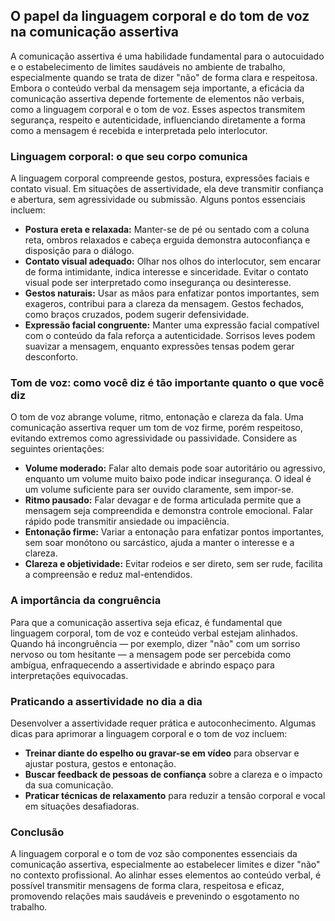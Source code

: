 
## O papel da linguagem corporal e do tom de voz na comunicação assertiva

A comunicação assertiva é uma habilidade fundamental para o autocuidado e o estabelecimento de limites saudáveis no ambiente de trabalho, especialmente quando se trata de dizer "não" de forma clara e respeitosa. Embora o conteúdo verbal da mensagem seja importante, a eficácia da comunicação assertiva depende fortemente de elementos não verbais, como a linguagem corporal e o tom de voz. Esses aspectos transmitem segurança, respeito e autenticidade, influenciando diretamente a forma como a mensagem é recebida e interpretada pelo interlocutor.

### Linguagem corporal: o que seu corpo comunica

A linguagem corporal compreende gestos, postura, expressões faciais e contato visual. Em situações de assertividade, ela deve transmitir confiança e abertura, sem agressividade ou submissão. Alguns pontos essenciais incluem:

- **Postura ereta e relaxada:** Manter-se de pé ou sentado com a coluna reta, ombros relaxados e cabeça erguida demonstra autoconfiança e disposição para o diálogo.
- **Contato visual adequado:** Olhar nos olhos do interlocutor, sem encarar de forma intimidante, indica interesse e sinceridade. Evitar o contato visual pode ser interpretado como insegurança ou desinteresse.
- **Gestos naturais:** Usar as mãos para enfatizar pontos importantes, sem exageros, contribui para a clareza da mensagem. Gestos fechados, como braços cruzados, podem sugerir defensividade.
- **Expressão facial congruente:** Manter uma expressão facial compatível com o conteúdo da fala reforça a autenticidade. Sorrisos leves podem suavizar a mensagem, enquanto expressões tensas podem gerar desconforto.

### Tom de voz: como você diz é tão importante quanto o que você diz

O tom de voz abrange volume, ritmo, entonação e clareza da fala. Uma comunicação assertiva requer um tom de voz firme, porém respeitoso, evitando extremos como agressividade ou passividade. Considere as seguintes orientações:

- **Volume moderado:** Falar alto demais pode soar autoritário ou agressivo, enquanto um volume muito baixo pode indicar insegurança. O ideal é um volume suficiente para ser ouvido claramente, sem impor-se.
- **Ritmo pausado:** Falar devagar e de forma articulada permite que a mensagem seja compreendida e demonstra controle emocional. Falar rápido pode transmitir ansiedade ou impaciência.
- **Entonação firme:** Variar a entonação para enfatizar pontos importantes, sem soar monótono ou sarcástico, ajuda a manter o interesse e a clareza.
- **Clareza e objetividade:** Evitar rodeios e ser direto, sem ser rude, facilita a compreensão e reduz mal-entendidos.

### A importância da congruência

Para que a comunicação assertiva seja eficaz, é fundamental que linguagem corporal, tom de voz e conteúdo verbal estejam alinhados. Quando há incongruência — por exemplo, dizer "não" com um sorriso nervoso ou tom hesitante — a mensagem pode ser percebida como ambígua, enfraquecendo a assertividade e abrindo espaço para interpretações equivocadas.

### Praticando a assertividade no dia a dia

Desenvolver a assertividade requer prática e autoconhecimento. Algumas dicas para aprimorar a linguagem corporal e o tom de voz incluem:

- **Treinar diante do espelho ou gravar-se em vídeo** para observar e ajustar postura, gestos e entonação.
- **Buscar feedback de pessoas de confiança** sobre a clareza e o impacto da sua comunicação.
- **Praticar técnicas de relaxamento** para reduzir a tensão corporal e vocal em situações desafiadoras.

### Conclusão

A linguagem corporal e o tom de voz são componentes essenciais da comunicação assertiva, especialmente ao estabelecer limites e dizer "não" no contexto profissional. Ao alinhar esses elementos ao conteúdo verbal, é possível transmitir mensagens de forma clara, respeitosa e eficaz, promovendo relações mais saudáveis e prevenindo o esgotamento no trabalho.
```
